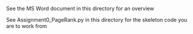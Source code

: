 See the MS Word document in this directory for an overview

See Assignment0_PageRank.py in this directory for the skeleton code you are to work from
